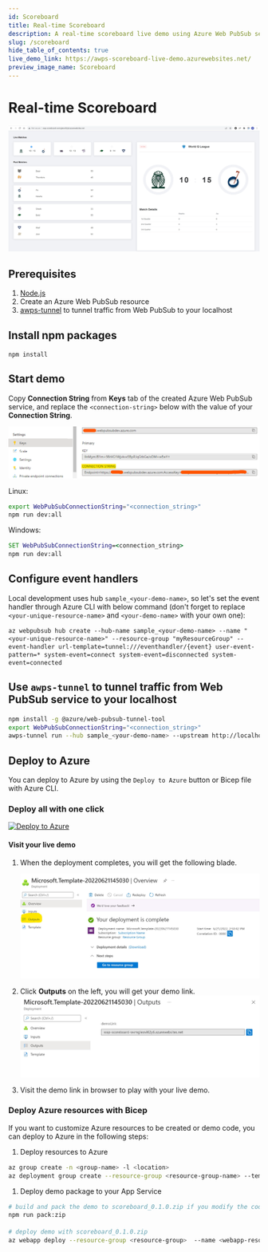 ```yaml
---
id: Scoreboard
title: Real-time Scoreboard
description: A real-time scoreboard live demo using Azure Web PubSub service
slug: /scoreboard
hide_table_of_contents: true
live_demo_link: https://awps-scoreboard-live-demo.azurewebsites.net/
preview_image_name: Scoreboard
---
```


# Real-time Scoreboard

![live demo](./images/live-demo.jpg)

## Prerequisites

1. [Node.js](https://nodejs.org)
2. Create an Azure Web PubSub resource
3. [awps-tunnel](https://learn.microsoft.com/azure/azure-web-pubsub/howto-web-pubsub-tunnel-tool) to tunnel traffic from Web PubSub to your localhost

## Install npm packages

```
npm install
```

## Start demo

Copy **Connection String** from **Keys** tab of the created Azure Web PubSub service, and replace the `<connection-string>` below with the value of your **Connection String**.

![Connection String](./../../../docs/images/portal_conn.png)

Linux:

```bash
export WebPubSubConnectionString="<connection_string>"
npm run dev:all
```

Windows:

```cmd
SET WebPubSubConnectionString=<connection_string>
npm run dev:all
```


## Configure event handlers

Local development uses hub `sample_<your-demo-name>`, so let's set the event handler through Azure CLI with below command (don't forget to replace `<your-unique-resource-name>` and `<your-demo-name>` with your own one):

```azurecli
az webpubsub hub create --hub-name sample_<your-demo-name> --name "<your-unique-resource-name>" --resource-group "myResourceGroup" --event-handler url-template=tunnel:///eventhandler/{event} user-event-pattern=* system-event=connect system-event=disconnected system-event=connected
```

## Use `awps-tunnel` to tunnel traffic from Web PubSub service to your localhost

```bash
npm install -g @azure/web-pubsub-tunnel-tool
export WebPubSubConnectionString="<connection_string>"
awps-tunnel run --hub sample_<your-demo-name> --upstream http://localhost:5050
```

## Deploy to Azure

You can deploy to Azure by using the `Deploy to Azure` button or Bicep file with Azure CLI.

### Deploy all with one click

[![Deploy to Azure](https://aka.ms/deploytoazurebutton)](https://portal.azure.com/#create/Microsoft.Template/uri/https%3A%2F%2Flivedemopackages.z13.web.core.windows.net%2Ftemplate%2Fscoreboard-deploy.json)

#### Visit your live demo

1. When the deployment completes, you will get the following blade.

    ![deployment-success](./images/deployment-success.jpg)

2. Click **Outputs** on the left, you will get your demo link.
   ![deployment outputs](./images/deployment-outputs.jpg)

3. Visit the demo link in browser to play with your live demo.

### Deploy Azure resources with Bicep

If you want to customize Azure resources to be created or demo code, you can deploy to Azure in the following steps:

1. Deploy resources to Azure

```bash
az group create -n <group-name> -l <location>
az deployment group create --resource-group <resource-group-name> --template-file ./deploy/deploy.bicep
```

1. Deploy demo package to your App Service

```bash
# build and pack the demo to scoreboard_0.1.0.zip if you modify the code
npm run pack:zip

# deploy demo with scoreboard_0.1.0.zip
az webapp deploy --resource-group <resource-group>  --name <webapp-resource-name>  --src-path  ./scoreboard_0.1.0.zip --type zip
```
